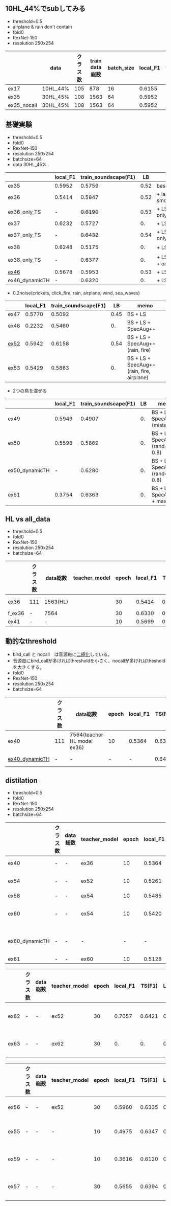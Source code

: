 ## 10HL_44%でsubしてみる
+ threshold=0.5
+ airplane & rain don't contain
+ fold0
+ RexNet-150
+ resolution 250x254

||data|クラス数|train data総数|batch_size|local_F1|train_soundscape(F1)|LB|memo|
|---|---|---|---|---|---|---|---|---|
|ex17|10HL_44%|105|878|16|0.6155|0.5759|0.47
|ex35|30HL_45%|108|1563|64|0.5952|0.5339|0.52
|ex35_nocall|30HL_45%|108|1563|64|0.5952|0.6091|0.55

## 基礎実験
+ threshold=0.5
+ fold0
+ RexNet-150
+ resolution 250x254
+ batchsize=64
+ data 30HL_45%

||local_F1|train_soundscape(F1)|LB|memo|
|---|---|---|---|---|
|ex35|0.5952|0.5759|0.52|baseline
|ex36|0.5414|0.5847|0.52|+ label smoothing(alpha=0.1)=LS
|ex36_only_TS|-|~~0.6190~~|0.53|+ LS + only_train_soundscape_species
|ex37|0.6232|0.5727|0.|+ LS + mixup(alpha=0.1)
|ex37_only_TS|-|~~0.6432~~|0.54|+ LS + mixup(alpha=0.1) + only_TS
|ex38|0.6248|0.5175|0.|+ LS + 確率的mixup(alpha=0.1)
|ex38_only_TS|-|~~0.6377~~|0.|+ LS + 確率的mixup(alpha=0.1) + only_TS
|[ex46](https://www.kaggle.com/shinmurashinmura/bird2-ex46-train-rex150)|0.5678|0.5953|0.53|+ LS + SpecAug++
|ex46_dynamicTH|-|0.6320|0.|+ LS + SpecAug++

+ 0.2noise(crickets, click_fire, rain, airplane, wind, sea_waves)

||local_F1|train_soundscape(F1)|LB|memo|
|---|---|---|---|---|
|ex47|0.5770|0.5092|0.45|BS + LS
|ex48|0.2232|0.5460|0.|BS + LS + SpecAug++
|[ex52](https://www.kaggle.com/shinmurashinmura/bird2-ex52-train-rex150)|0.5942|0.6158|0.54|BS + LS + SpecAug++(rain, fire)
|ex53|0.5429|0.5863|0.|BS + LS + SpecAug++(rain, fire, airplane)

+ 2つの鳥を混ぜる

||local_F1|train_soundscape(F1)|LB|memo|
|---|---|---|---|---|
|ex49|0.5949|0.4907|0.|BS + LS + SpecAug++(mistake)
|ex50|0.5598|0.5869|0.|BS + LS + SpecAug++(rand=0.6-0.8)
|ex50_dynamicTH|-|0.6280|0.|BS + LS + SpecAug++(rand=0.6-0.8)
|ex51|0.3754|0.6363|0.|BS + LS + SpecAug++ + max_loss

## HL vs all_data
+ threshold=0.5
+ fold0
+ RexNet-150
+ resolution 250x254
+ batchsize=64

||クラス数|data総数|teacher_model|epoch|local_F1|TS(F1)|LB|memo|
|---|---|---|---|---|---|---|---|---|
|ex36|111|1563(HL)||30|0.5414|0.5847|0.52|baseline + LS
|f_ex36|-|7564||30|0.6330|0.5192|0.45|-
|ex41|-|-||10|0.5699|0.5778|0.53|-

## 動的なthreshold
+ bird_call と nocall　は音源毎に[二極化](https://www.kaggle.com/shinmurashinmura/train-soundscape-nocall-rate)している。
+ 音源毎にbird_callが多ければthresholdを小さく、nocallが多ければthesholdを大きくする。
+ fold0
+ RexNet-150
+ resolution 250x254
+ batchsize=64

||クラス数|data総数|epoch|local_F1|TS(F1)|LB|memo|
|---|---|---|---|---|---|---|---|
|ex40|111|7564(teacher HL model ex36)|10|0.5364|0.6306|0.54|baseline + LS
|[ex40_dynamicTH](https://www.kaggle.com/shinmurashinmura/bird2-ex40-adaptiveth-infer-rex150#prediction)|-|-|-|-|0.6428|0.56|baseline + LS

## distilation
+ threshold=0.5
+ fold0
+ RexNet-150
+ resolution 250x254
+ batchsize=64

||クラス数|data総数|teacher_model|epoch|local_F1|TS(F1)|LB|memo|
|---|---|---|---|---|---|---|---|---|
|ex40|-|-|ex36|10|0.5364|0.6306|0.54|baseline + LS
|ex54|-|-|ex52|10|0.5261|0.6374|0.56|BS + LS + SpecAug++(rain, fire)
|ex58|-|-|ex54|10|0.5485|0.6286|0.|-
|ex60|-|-|ex54|10|0.5420|0.6378|0.57|BS + LS + SpecAug++(rain, fire, dog)
|ex60_dynamicTH|-|-|-|-|-|0.6502|0.57|BS + LS + SpecAug++(rain, fire, dog)
|ex61|-|-|ex60|10|0.5128|0.6106|0.|0.8alpha

||クラス数|data総数|teacher_model|epoch|local_F1|TS(F1)|LB|memo|
|---|---|---|---|---|---|---|---|---|
|ex62|-|-|ex52|30|0.7057|0.6421|0.|BS + LS + SpecAug++(rain, fire, dog)
|ex63|-|-|ex62|30|0.|0.|0.|BS + LS + SpecAug++(rain, fire, dog)

||クラス数|data総数|teacher_model|epoch|local_F1|TS(F1)|LB|memo|
|---|---|---|---|---|---|---|---|---|
|ex56|-|-|ex52|30|0.5960|0.6335|0.|BS + LS + SpecAug++(rain, fire)
|ex55|-|-|-|10|0.4975|0.6347|0.|BS + LS + SpecAug++(rain, fire), framewise(beta0.1)
|ex59|-|-|-|10|0.3616|0.6120|0.|BS + LS + SpecAug++(rain, fire), framewise(beta1)
|ex57|-|-|-|30|0.5655|0.6394|0.|BS + LS + SpecAug++(rain, fire), framewise(beta0.1)
